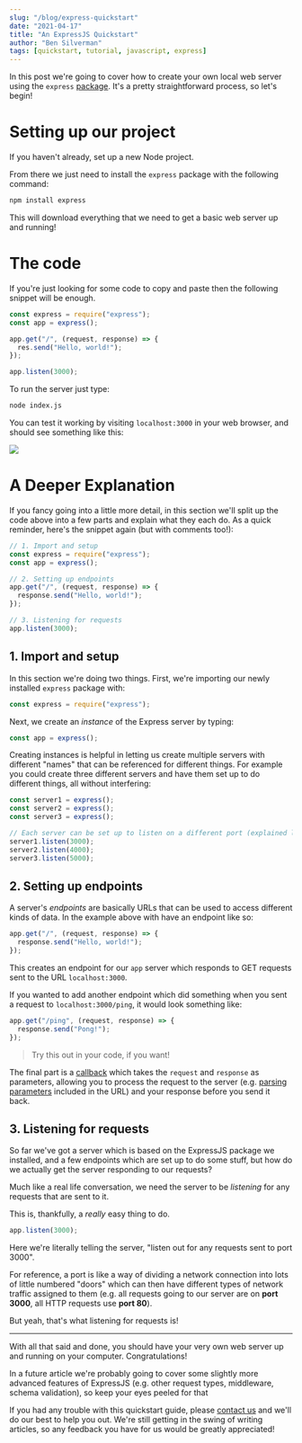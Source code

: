 ```yaml
---
slug: "/blog/express-quickstart"
date: "2021-04-17"
title: "An ExpressJS Quickstart"
author: "Ben Silverman"
tags: [quickstart, tutorial, javascript, express]
---
```


In this post we're going to cover how to create your own local web server using the `express` [package](https://npmjs.com/express). It's a pretty straightforward process, so let's begin!

# Setting up our project

If you haven't already, set up a new Node project.

From there we just need to install the `express` package with the following command:

```bash
npm install express
```

This will download everything that we need to get a basic web server up and running!

# The code

If you're just looking for some code to copy and paste then the following snippet will be enough.

```js:title=index.js
const express = require("express");
const app = express();

app.get("/", (request, response) => {
  res.send("Hello, world!");
});

app.listen(3000);
```

To run the server just type:

```bash
node index.js
```

You can test it working by visiting `localhost:3000` in your web browser, and should see something like this:

![](https://i.imgur.com/wcSGknH.png)

# A Deeper Explanation

If you fancy going into a little more detail, in this section we'll split up the code above into a few parts and explain what they each do. As a quick reminder, here's the snippet again (but with comments too!):

```js:title=index.js
// 1. Import and setup
const express = require("express");
const app = express();

// 2. Setting up endpoints
app.get("/", (request, response) => {
  response.send("Hello, world!");
});

// 3. Listening for requests
app.listen(3000);
```

## 1. Import and setup

In this section we're doing two things. First, we're importing our newly installed `express` package with:

```js
const express = require("express");
```

Next, we create an _instance_ of the Express server by typing:

```js
const app = express();
```

Creating instances is helpful in letting us create multiple servers with different "names" that can be referenced for different things. For example you could create three different servers and have them set up to do different things, all without interfering:

```js
const server1 = express();
const server2 = express();
const server3 = express();

// Each server can be set up to listen on a different port (explained later on) and won't interfere with each other.
server1.listen(3000);
server2.listen(4000);
server3.listen(5000);
```

## 2. Setting up endpoints

A server's _endpoints_ are basically URLs that can be used to access different kinds of data. In the example above with have an endpoint like so:

```js
app.get("/", (request, response) => {
  response.send("Hello, world!");
});
```

This creates an endpoint for our `app` server which responds to GET requests sent to the URL `localhost:3000`.

If you wanted to add another endpoint which did something when you sent a request to `localhost:3000/ping`, it would look something like:

```js
app.get("/ping", (request, response) => {
  response.send("Pong!");
});
```

> Try this out in your code, if you want!

The final part is a [callback](https://www.javascripttutorial.net/javascript-callback/) which takes the `request` and `response` as parameters, allowing you to process the request to the server (e.g. [parsing parameters](https://masteringjs.io/tutorials/express/params) included in the URL) and your response before you send it back.

## 3. Listening for requests

So far we've got a server which is based on the ExpressJS package we installed, and a few endpoints which are set up to do some stuff, but how do we actually get the server responding to our requests?

Much like a real life conversation, we need the server to be _listening_ for any requests that are sent to it.

This is, thankfully, a _really_ easy thing to do.

```js
app.listen(3000);
```

Here we're literally telling the server, "listen out for any requests sent to port 3000".

For reference, a port is like a way of dividing a network connection into lots of little numbered "doors" which can then have different types of network traffic assigned to them (e.g. all requests going to our server are on **port 3000**, all HTTP requests use **port 80**).

But yeah, that's what listening for requests is!

---

With all that said and done, you should have your very own web server up and running on your computer. Congratulations!

In a future article we're probably going to cover some slightly more advanced features of ExpressJS (e.g. other request types, middleware, schema validation), so keep your eyes peeled for that

If you had any trouble with this quickstart guide, please [contact us](/contact/) and we'll do our best to help you out. We're still getting in the swing of writing articles, so any feedback you have for us would be greatly appreciated!
